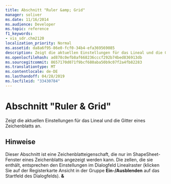 ```yaml
---
title: Abschnitt "Ruler &amp; Grid"
manager: soliver
ms.date: 11/16/2014
ms.audience: Developer
ms.topic: reference
f1_keywords:
- vis_sdr.chm2120
localization_priority: Normal
ms.assetid: da8a6f95-86e0-fcf0-34b4-efa369569085
description: Zeigt die aktuellen Einstellungen für das Lineal und die Gitter eines Zeichenblatts an.
ms.openlocfilehash: ad878c0efb8af668236cccf292b74bed836913db
ms.sourcegitcommit: 8657170d071f9bcf680aba50b9c07f2a4fb82283
ms.translationtype: MT
ms.contentlocale: de-DE
ms.lasthandoff: 04/28/2019
ms.locfileid: "33430784"
---
```

# <a name="ruler-amp-grid-section"></a>Abschnitt "Ruler &amp; Grid"

Zeigt die aktuellen Einstellungen für das Lineal und die Gitter eines Zeichenblatts an.
  
## <a name="remarks"></a>Hinweise

Dieser Abschnitt ist eine Zeichenblatteigenschaft, die nur im ShapeSheet-Fenster eines Zeichenblatts angezeigt werden kann. Die zellen, die sie enthält, entsprechen den Einstellungen  im Dialogfeld Linealraster (klicken Sie auf der Registerkarte Ansicht in der Gruppe **Ein-/Ausblenden** auf das Startfeld des Dialogfelds). **&amp;** 
  

